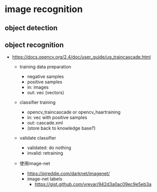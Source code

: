 # image recognition

## object detection

## object recognition

- https://docs.opencv.org/2.4/doc/user_guide/ug_traincascade.html
  - training data preparation
    - negative samples
    - positive samples
    - in: images
    - out: vec (vectors)    
  - classifier training
    - opencv_traincascade or opencv_haartraining
    - in: vec with positive samples
    - out: cascade.xml
    - (store back to knowledge base?)
  - validate classifier
    - validated: do nothing
    - invalid: retraining

  - 使用image-net
    - https://pjreddie.com/darknet/imagenet/
    - image-net labels
      - https://gist.github.com/yrevar/942d3a0ac09ec9e5eb3a